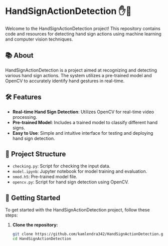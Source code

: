 # HandSignActionDetection ✋🤖

Welcome to the HandSignActionDetection project! This repository contains code and resources for detecting hand sign actions using machine learning and computer vision techniques.

## 📚 About

HandSignActionDetection is a project aimed at recognizing and detecting various hand sign actions. The system utilizes a pre-trained model and OpenCV to accurately identify hand gestures in real-time.

## 🛠️ Features

- **Real-time Hand Sign Detection**: Utilizes OpenCV for real-time video processing.
- **Pre-trained Model**: Includes a trained model to classify different hand signs.
- **Easy to Use**: Simple and intuitive interface for testing and deploying hand sign detection.

## 📁 Project Structure

- `checking.py`: Script for checking the input data.
- `model.ipynb`: Jupyter notebook for model training and evaluation.
- `nmod.h5`: Pre-trained model file.
- `opencv.py`: Script for hand sign detection using OpenCV.

## 🚀 Getting Started

To get started with the HandSignActionDetection project, follow these steps:

1. **Clone the repository:**
   ```bash
   git clone https://github.com/kamlendra342/HandSignActionDetection.git
   cd HandSignActionDetection

